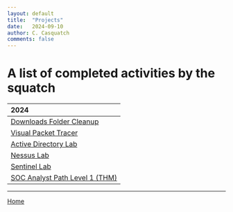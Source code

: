 ```yaml
---
layout: default
title:  "Projects"
date:   2024-09-10
author: C. Casquatch
comments: false
---
```


# A list of completed activities by the squatch

| 2024              |
|:------------------|
| [Downloads Folder Cleanup](_posts/Projects/Python/2024-03-01-Download-file-cleanup.md) |
| [Visual Packet Tracer](_posts/Projects/Python/2024-03-05-Visual-Packet_tracer.md) |
| [Active Directory Lab](_posts/Projects/2024-03-10-ActiveDirectoryLab.md) |
| [Nessus Lab](_posts/Projects/2024-03-21-NessusLab.md) |
| [Sentinel Lab](_posts/Projects/2024-04-20-SentinelSIEMLab.md) |
| [SOC Analyst Path Level 1 (THM)](_posts/Projects/2024-03-12-THMSOCLVL1Path.md) |

* * *
[Home](./index.md)
